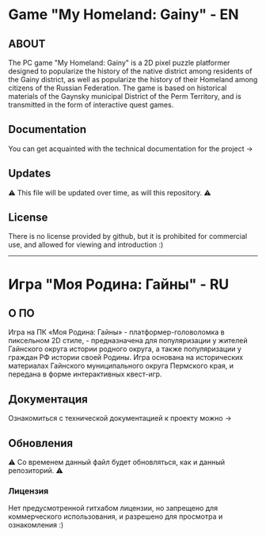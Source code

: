 # Game "My Homeland: Gainy"   - EN

## ABOUT
The PC game "My Homeland: Gainy" is a 2D pixel puzzle platformer designed to popularize the history of the native district among residents of the Gainy district, as well as popularize the history of their Homeland among citizens of the Russian Federation. The game is based on historical materials of the Gaynsky municipal District of the Perm Territory, and is transmitted in the form of interactive quest games.

## Documentation 

You can get acquainted with the technical documentation for the project ->

## Updates

⚠️ This file will be updated over time, as will this repository. ⚠️

## License

There is no license provided by github, but it is prohibited for commercial use, and allowed for viewing and introduction :)

-------------------------------------------------------------------------------

# Игра "Моя Родина: Гайны"   - RU

## О ПО

Игра на ПК «Моя Родина: Гайны» - платформер-головоломка в пиксельном 2D стиле, - предназначена для популяризации у жителей Гайнского округа истории родного округа, а также популяризации у граждан РФ истории своей Родины. Игра основана на исторических материалах Гайнского муниципального округа Пермского края, и передана в форме интерактивных квест-игр.

## Документация

Ознакомиться с технической документацией к проекту можно ->

## Обновления

⚠️ Со временем данный файл будет обновляться, как и данный репозиторий. ⚠️

### Лицензия

Нет предусмотренной гитхабом лицензии, но запрещено для коммерческого использования, и разрешено для просмотра и ознакомления :)

